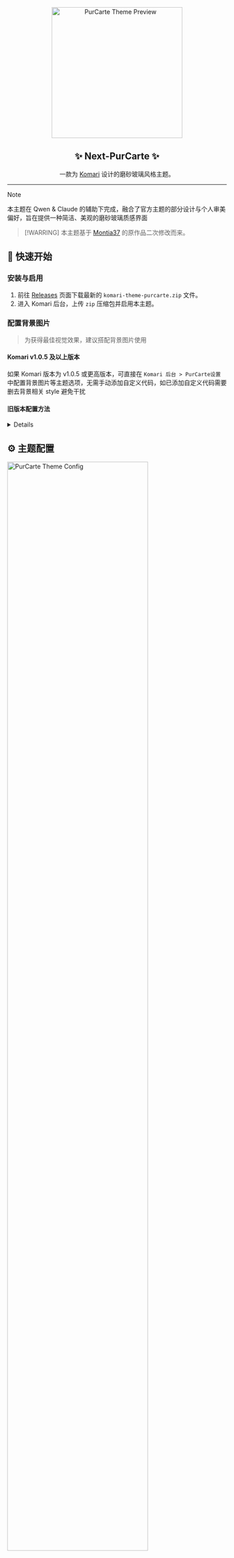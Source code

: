 <div align="center">

<img width="300" src="./preview.png" alt="PurCarte Theme Preview">

## ✨ Next-PurCarte ✨

一款为 [Komari](https://github.com/komari-monitor/komari) 设计的磨砂玻璃风格主题。

</div>

---

> [!NOTE]
> 本主题在 Qwen & Claude 的辅助下完成，融合了官方主题的部分设计与个人审美偏好，旨在提供一种简洁、美观的磨砂玻璃质感界面

> [!WARRING]
> 本主题基于 [Montia37](https://github.com/Montia37/komari-theme-purcarte) 的原作品二次修改而来。

## 🚀 快速开始

### 安装与启用

1.  前往 [Releases](https://github.com/Mapleawaa/Another-komari-theme-purcarte) 页面下载最新的 `komari-theme-purcarte.zip` 文件。
2.  进入 Komari 后台，上传 `zip` 压缩包并启用本主题。

### 配置背景图片

> 为获得最佳视觉效果，建议搭配背景图片使用

#### Komari v1.0.5 及以上版本

如果 Komari 版本为 v1.0.5 或更高版本，可直接在 `Komari 后台 > PurCarte设置` 中配置背景图片等主题选项，无需手动添加自定义代码，如已添加自定义代码需要删去背景相关 style 避免干扰

#### 旧版本配置方法

<details>

对于旧版本，请在 `Komari 后台 > 设置 > 站点 > 自定义 Body` 处添加以下代码并保存：

```html
<style>
  /* 自定义背景图片 */
  body::before {
    content: "";
    position: fixed;
    top: 0;
    left: 0;
    width: 100%;
    height: 100%;
    z-index: -1;
    background: url(https://i.yon.li/w/682f73d97eade.png) center/cover no-repeat;
  }
</style>
```

</details>

## ⚙️ 主题配置

<img width="80%" src="./public/examples/PurCarte-Theme-Config.png" alt="PurCarte Theme Config">

本主题支持通过 Komari 后台进行详细配置，所有可用选项如下：

#### 样式调整

- **主要内容宽度** (`mainWidth`)
  - **类型:** `number`
  - **默认值:** `85`
  - **说明:** 调整主要内容的最大宽度，单位为视口宽度的百分比（vw），建议值为 80-90

- **桌面端背景图片链接** (`backgroundImage`)
  - **类型:** `string`
  - **默认值:** `/assets/Moonlit-Scenery.webp`
  - **说明:** 目前支持单张背景图片或图片api，使用“|”分隔亮色模式和暗色模式，填写单个则同时用于亮暗模式，请自行测试（eg: `https://test.com/1.png`）

- **移动端背景图片链接** (`backgroundImageMobile`)
  - **类型:** `string`
  - **默认值:** `(空)`
  - **说明:** 移动端背景图片链接，与桌面端一样区分亮暗模式，留空则使用桌面端背景

- **启用视频背景** (`enableVideoBackground`)
  - **类型:** `switch`
  - **默认值:** `false`
  - **说明:** 启用后将使用视频作为背景

- **桌面端视频背景链接** (`videoBackgroundUrl`)
  - **类型:** `string`
  - **默认值:** `/assets/LanternRivers_1080p15fps2Mbps3s.mp4`
  - **说明:** 视频背景链接（eg: `https://test.com/1.mp4`），使用“|”分隔亮色模式和暗色模式，填写单个则同时用于亮暗模式，建议使用无声视频，且视频文件较大时可能会影响加载速度

- **移动端视频背景链接** (`videoBackgroundUrlMobile`)
  - **类型:** `string`
  - **默认值:** `(空)`
  - **说明:** 移动端视频背景链接，与桌面端一样区分亮暗模式，留空则使用桌面端视频

- **启用磨砂玻璃效果** (`enableBlur`)
  - **类型:** `switch`
  - **默认值:** `true`
  - **说明:** 启用后将使主要容器拥有磨砂玻璃效果

- **磨砂玻璃模糊值** (`blurValue`)
  - **类型:** `number`
  - **默认值:** `10`
  - **说明:** 调整模糊值大小，数值越大模糊效果越明显，建议值为 5-20，为 0 则表示不启用模糊效果

- **磨砂玻璃背景色** (`blurBackgroundColor`)
  - **类型:** `string`
  - **默认值:** `rgba(255, 255, 255, 0.5)|rgba(0, 0, 0, 0.5)`
  - **说明:** 调整模糊背景色，推荐 rgba 颜色值（eg: rgba(255, 255, 255, 0.5)|rgba(0, 0, 0, 0.5)），使用“|”分隔亮色模式和暗色模式的颜色值，填写单个则同时用于亮暗模式

- **启用标签透明背景** (`enableTransparentTags`)
  - **类型:** `switch`
  - **默认值:** `true`
  - **说明:** 启用后标签将使用较为透明的背景色，当背景情况复杂导致标签难以辨识时建议关闭

- **标签默认颜色列表** (`tagDefaultColorList`)
  - **类型:** `string`
  - **默认值:** `ruby,gray,gold,bronze,brown,yellow,amber,orange,tomato,red`
  - **说明:** 标签默认颜色列表，展示的标签将按顺序调用该颜色池，逗号分隔（可用的颜色列表请参考：[Radix Color](https://www.radix-ui.com/themes/docs/theme/color)，改完没有生效则说明填写有误）

- **默认主题颜色** (`selectThemeColor`)
  - **类型:** `select`
  - **默认值:** `violet`
  - **说明:** 设置默认主题颜色，颜色对照请参考：[Radix Color](https://www.radix-ui.com/themes/docs/theme/color)

#### 浏览器本地存储配置

- **启用 localStorage 配置** (`enableLocalStorage`)
  - **类型:** `switch`
  - **默认值:** `true`
  - **说明:** 启用后将优先使用用户浏览器本地配置的视图和外观设置。关闭后将强制使用下方的主题配置，本地可调整但刷新即恢复

- **默认展示视图** (`selectedDefaultView`)
  - **类型:** `select`
  - **默认值:** `grid`
  - **说明:** 设置默认展示视图为网格或表格

- **默认外观** (`selectedDefaultAppearance`)
  - **类型:** `select`
  - **默认值:** `system`
  - **说明:** 设置默认外观为浅色、深色或系统主题

- **状态卡片显示控制** (`statusCardsVisibility`)
  - **类型:** `string`
  - **默认值:** `currentTime:true,currentOnline:true,regionOverview:true,trafficOverview:true,networkSpeed:true`
  - **说明:** 控制状态卡片的显示与隐藏，格式为 卡片名称:显示状态（true/false），多个卡片使用逗号分隔，支持的卡片名称包括 currentTime（当前时间）, currentOnline（当前在线）, regionOverview（点亮地区）, trafficOverview（流量概览）, networkSpeed（网络速率）

#### 标题栏设置

- **启用标题栏左侧 Logo** (`enableLogo`)
  - **类型:** `switch`
  - **默认值:** `false`
  - **说明:** 启用后默认在标题栏左侧显示 Logo

- **Logo 图片链接** (`logoUrl`)
  - **类型:** `string`
  - **默认值:** `/assets/logo.png`
  - **说明:** Logo 图片链接（eg: `https://test.com/logo.png`）

- **启用标题栏标题** (`enableTitle`)
  - **类型:** `switch`
  - **默认值:** `true`
  - **说明:** 启用后默认在顶栏左侧显示标题

- **标题栏标题文本** (`titleText`)
  - **类型:** `string`
  - **默认值:** `(空)`
  - **说明:** 标题栏左侧显示的文本（留空则使用站点标题）

- **启用搜索按钮** (`enableSearchButton`)
  - **类型:** `switch`
  - **默认值:** `true`
  - **说明:** 启用后默认在标题栏右侧显示搜索按钮

- **启用管理按钮** (`enableAdminButton`)
  - **类型:** `switch`
  - **默认值:** `true`
  - **说明:** 启用后默认在标题栏右侧显示管理按钮

#### 内容设置

- **启用 JSON-RPC2 API 适配（实验性，未完全支持特性）** (`enableJsonRPC2Api`)
  - **类型:** `switch`
  - **默认值:** `false`
  - **说明:** 启用后将在支持的 Komari 版本（>=1.0.7）优先使用 JSON-RPC2 API 获取数据，以提升兼容性和性能，若出现问题请关闭此选项

- **是否在标题栏中显示统计信息** (`isShowStatsInHeader`)
  - **类型:** `switch`
  - **默认值:** `false`
  - **说明:** 启用后将在标题栏中显示统计信息，仅在大屏桌面端有效，当标题栏空间不足时将恢复原统计栏位置

- **合并分组栏与统计栏** (`mergeGroupsWithStats`)
  - **类型:** `switch`
  - **默认值:** `false`
  - **说明:** 启用后分组栏将合并到统计栏中，并以下拉菜单形式展示

- **启用统计栏** (`enableStatsBar`)
  - **类型:** `switch`
  - **默认值:** `true`
  - **说明:** 启用后默认显示统计栏

- **启用分组栏** (`enableGroupedBar`)
  - **类型:** `switch`
  - **默认值:** `true`
  - **说明:** 启用后默认显示分组栏

- **启用 SWAP 显示** (`enableSwap`)
  - **类型:** `switch`
  - **默认值:** `true`
  - **说明:** 启用后默认显示 SWAP 信息

- **是否在卡片中显示硬件信息栏** (`isShowHWBarInCard`)
  - **类型:** `switch`
  - **默认值:** `true`
  - **说明:** 启用后将在节点卡片中标题栏之下显示硬件信息栏（CPU、内存和硬盘总量）

- **是否在流量进度条下方显示数值** (`isShowValueUnderProgressBar`)
  - **类型:** `switch`
  - **默认值:** `false`
  - **说明:** 启用后将在内存、SWAP、硬盘占用情况进度条下方显示实际占用数值

- **流量进度条样式** (`selectTrafficProgressStyle`)
  - **类型:** `select`
  - **默认值:** `circular`
  - **说明:** 设置流量进度条样式为 circular（环形）或 linear（线形）

- **启用列表视图进度条** (`enableListItemProgressBar`)
  - **类型:** `switch`
  - **默认值:** `true`
  - **说明:** 启用后列表视图中将会显示进度条来表示使用率

#### Instance 设置

- **启用 Instance 详情信息** (`enableInstanceDetail`)
  - **类型:** `switch`
  - **默认值:** `true`
  - **说明:** 启用后默认显示 Instance 详情

- **启用延迟图表** (`enablePingChart`)
  - **类型:** `switch`
  - **默认值:** `true`
  - **说明:** 启用后默认显示延迟图表

- **启用连接断点** (`enableConnectBreaks`)
  - **类型:** `switch`
  - **默认值:** `false`
  - **说明:** 启用后图表中的曲线将会跨过断点形成连续的线条，并使用半透明的垂直参考线来标记断点位置

- **延迟图表最大渲染点数** (`pingChartMaxPoints`)
  - **类型:** `number`
  - **默认值:** `0`
  - **说明:** 设置延迟图表的最大渲染点数来优化图表渲染，0 表示不限制，推荐值为 2000 或更小的值

## 🛠️ 本地开发

1.  **克隆仓库**

    ```bash
    git clone https://github.com/Mapleawaa/Another-komari-theme-purcarte.git
    cd Antoher-komari-theme-purcarte
    ```

2.  **安装依赖**

    ```bash
    yarn install
    ```

3.  **启动开发服务器**

    ```bash
    yarn dev
    ```

4.  在浏览器中打开 `http://localhost:5173` (或 Vite 提示的其他端口) 即可进行预览和调试。

## 📄 许可证

本项目采用 [MIT License](LICENSE) 授权。
